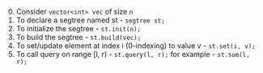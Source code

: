 0. Consider `vector<int> vec` of size `n`
1. To declare a segtree named st - `segtree st;`
2. To initialize the segtree - `st.init(n);`
3. To build the segtree - `st.build(vec);`
4. To set/update element at index i (0-indexing) to value v - `st.set(i, v);`
5. To call query on range [l, r) - `st.query(l, r);` for example - `st.sum(l, r);`
